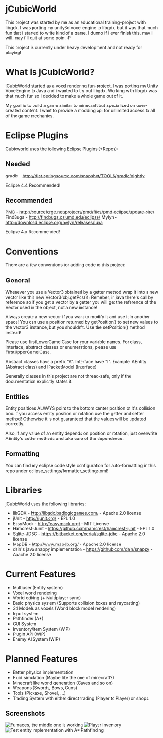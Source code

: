 jCubicWorld
=============

This project was started by me as an educational training-project with libgdx.
I was porting my unity3d voxel engine to libgdx, but it was that much fun that i started to write kind of a game.
I dunno if i ever finish this, may i will. may i'll quit at some point :P

This project is currently under heavy development and not ready for playing!

What is jCubicWorld?
==============

jCubicWorld started as a voxel rendering fun-project.
I was porting my Unity VoxelEngine to Java and i wanted to try out libgdx.
Working with libgdx was that much fun so i decided to make a whole game out of it.

My goal is to build a game similar to minecraft but specialized on user-created content.
I want to provide a modding api for unlimited access to all of the game mechanics.

Eclipse Plugins
===============

Cubicworld uses the following Eclipse Plugins (+Repos):

Needed
---------
gradle - http://dist.springsource.com/snapshot/TOOLS/gradle/nightly

Eclipse 4.4 Recommended!

Recommended
---------
PMD - http://sourceforge.net/projects/pmd/files/pmd-eclipse/update-site/
FindBugs - http://findbugs.cs.umd.edu/eclipse/
Mylyn - http://download.eclipse.org/mylyn/releases/luna

Eclipse 4.x Recommended!

Conventions
==============

There are a few conventions for adding code to this project:

General
----------------
Whenever you use a Vector3 obtained by a getter method wrap it into a new vector like this new Vector3(obj.getPos());
Remeber, in java there's call by reference so if you get a vector by a getter you will get the reference of the Vector used in the object, not a new instance!

Always create a new vector if you want to modify it and use it in another space!
You can use a position returned by getPosition() to set new values to the vector3 instance, but you shouldn't.
Use the setPosition() method instead!

Please use firstLowerCamelCase for your variable names.
For class, interface, abstract classes or enumerations, please use FirstUpperCamelCase.

Abstract classes have a prefix "A". Interface have "I".
Example: AEntity (Abstract class) and IPacketModel (Interface)

Generally classes in this project are not thread-safe, only if the documentation explicitly states it.

Entities
------------------
Entity positions ALWAYS point to the bottom center position of it's collision box.
If you access entity position or rotation use the getter and setter method!
Otherwise it is not guaranteed that the values will be updated correctly.

Also, if any value of an entity depends on position or rotation, just overwrite AEntity's setter methods and take care of the dependence.

Formatting
------------------
You can find my eclipse code style configuration for auto-formatting in this repo under eclipse_settings/formatter_settings.xml!

Libraries
==============
jCubicWorld uses the following libraries:

- libGDX - http://libgdx.badlogicgames.com/ - Apache 2.0 license
- jUnit - http://junit.org/ - EPL 1.0
- EasyMock - http://easymock.org/ - MIT License
- Hamcrest-Junit - https://github.com/hamcrest/hamcrest-junit - EPL 1.0
- Sqlite-JDBC - https://bitbucket.org/xerial/sqlite-jdbc - Apache 2.0 license
- MapDB - http://www.mapdb.org/ - Apache 2.0 license
- dain's java snappy implementation - https://github.com/dain/snappy - Apache 2.0 license

Current Features
==============

- Multiuser (Entity system)
- Voxel world rendering
- World editing (+ Multiplayer sync)
- Basic physics system (Supports collision boxes and raycasting)
- 3d Models as voxels (World block model rendering)
- Input system
- Pathfinder (A*)
- GUI System
- Inventory/Item System (WIP)
- Plugin API (WIP)
- Enemy AI System (WIP)

Planned Features
==============

- Better physics implementation
- Fluid simulation (Maybe like the one of minecraft?)
- Minecraft like world generation (Caves and so on)
- Weapons (Swords, Bows, Guns)
- Tools (Pickaxe, Shovel, ...)
- Trading System with either direct trading (Player to Player) or shops.


Screenshots
------------------

![Furnaces, the middle one is working](http://kennux.net/wordpress/wp-content/uploads/2015/02/jcubicworld_furnaces-1024x789.png)
![Player inventory](http://kennux.net/wordpress/wp-content/uploads/2015/02/jcubicworld_inventory-1024x792.png)
![Test entity implementation with A* Pathfinding](http://kennux.net/wordpress/wp-content/uploads/2014/11/screenshot1416230295.png)